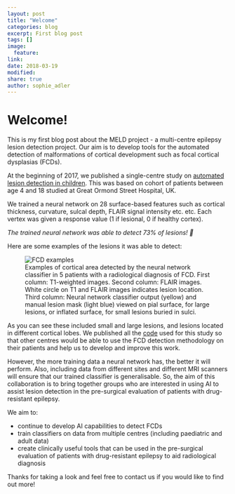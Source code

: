 ```yaml
---
layout: post
title: "Welcome"
categories: blog
excerpt: First blog post
tags: []
image:
  feature:
link:
date: 2018-03-19
modified:
share: true
author: sophie_adler
---
```


# Welcome!

This is my first blog post about the MELD project - a multi-centre epilepsy lesion detection project. Our aim is to develop tools for the automated detection of malformations of cortical development such as focal cortical dysplasias (FCDs).

At the beginning of 2017, we published a single-centre study on [automated lesion detection in children](http://www.sciencedirect.com/science/article/pii/S2213158216302674?via%3Dihub). This was based on cohort of patients between age 4 and 18 studied at Great Ormond Street Hospital, UK.

We trained a neural network on 28 surface-based features such as cortical thickness, curvature, sulcal depth, FLAIR signal intensity etc. etc. Each vertex was given a response value (1 if lesional, 0 if healthy cortex).

*The trained neural network was able to detect 73% of lesions! :raised_hands:*

Here are some examples of the lesions it was able to detect:

<figure>
<img src="/images/Example_classifier_results.png"
alt="FCD examples">
<figcaption>  Examples of cortical area detected by the neural network classifier in 5 patients with a radiological diagnosis of FCD. First column: T1-weighted images. Second column: FLAIR images. White circle on T1 and FLAIR images indicates lesion location. Third column: Neural network classifier output (yellow) and manual lesion mask (light blue) viewed on pial surface, for large lesions, or inflated surface, for small lesions buried in sulci.</figcaption>
</figure>

As you can see these included small and large lesions, and lesions located in different cortical lobes. We published all the [code](https://github.com/kwagstyl/FCDdetection/) used for this study so that other centres would be able to use the FCD detection methodology on their patients and help us to develop and improve this work.

However, the more training data a neural network has, the better it will perform. Also, including data from different sites and different MRI scanners will ensure that our trained classifier is generalisable. So, the aim of this collaboration is to bring together groups who are interested in using AI to assist lesion detection in the pre-surgical evaluation of patients with drug-resistant epilepsy.

We aim to:
* continue to develop AI capabilities to detect FCDs
* train classifiers on data from multiple centres (including paediatric and adult data)
* create clinically useful tools that can be used in the pre-surgical evaluation of patients with drug-resistant epilepsy to aid radiological diagnosis

Thanks for taking a look and feel free to contact us if you would like to find out more!

